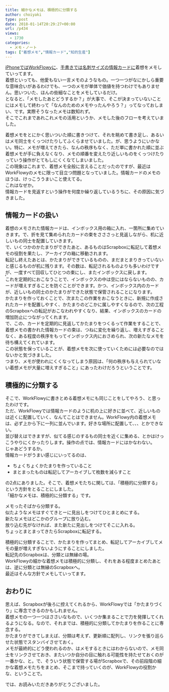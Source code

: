 ```yaml
---
title: 細かなメモは、積極的に分類する
author: choiyaki
type: post
date: 2018-01-14T20:29:27+00:00
url: /p434
views:
  - 1730
categories:
  - メモ・ノート
tags: ["着想メモ","情報カード","知的生産"]
---
```

[iPhoneではWorkFlowyに][1]、[手書きでは名刺サイズの情報カードに][2]着想をメモしていってます。  
着想といっても、他愛もない一言メモのようなもの。一つ一つがなにかしら重要な意味合いがあるわけでも、一つのメモが単体で価値を持つわけでもありません。思いついた、ほんの些細なことをメモしているだけ。  
となると、「メモしたあとどうするか？」が大事で、そこが決まっていないことにはメモして終わって「なんのためのメモやったんやろう？」ってなっておしまい、です。実際そうなったメモは数知れず。  
そこでこれまであれこれメモの活用というか、メモした後のフローを考えていました。

着想メモをとにかく思いついた順に書きつけて、それを眺めて書き足し、あるいはメモ同士をくっつけたりしてふくらませていました。が、思うようにいかない。特に、メモが増えてきたら、なんの秩序もなく、ただ単に書かれた順に並ぶ着想メモが手に負えなくなり、メモの順番を変えたり近しいものをくっつけたりっていう操作がとてもしにくくなてしまいました。  
この現象はこれまで、着想メモ全般に言えることだったのですが、最近はWorkFlowyのメモに限って目立つ問題となっていました。情報カードのメモのほうは、けっこううまいこと使えてる。  
これはなぜか。  
情報カードを見返すという操作を何度か繰り返しているうちに、その原因に気づきました。

## 情報カードの扱い

着想のメモされた情報カードは、インボックス用の箱に入れ、一箇所に集めていきます。で、折を見て集められたカードの束をさささっと見返しながら、机に近しいもの同士を配置していきます。  
で、いくつかのかたまりができたあと、あるものはScrapboxに転記して着想メモの役割を果たし、アーカイブの箱に移動されます。  
転記し終えたあとは、かたまりができているものの、まだまとまりきっていないと感じるものが机に残ります。その数は、転記されるものよりも多いわけですが、一度すべて回収してひとつの束にし、またインボックスに戻します。  
<a href="https://www.flickr.com/photos/57988299@N08/25801575648" target="_blank" rel="nofollow"><img src="https://i0.wp.com/farm5.static.flickr.com/4721/25801575648_bc8ca06830.jpg?w=660" alt="" title="IMG_0687 by choiyaki, on Flickr" style="border: 1px solid black;" data-recalc-dims="1" /></a>  
これを定期的におこなうことで、インボックスの中は空にはならないものの、カードが増えすぎることを防ぐことができます。かつ、インボックス内のカードが、近しいもの同士のかたまりができた状態で保管されることになります。  
かたまりを作っておくことで、次またこの作業をおこなうときに、新規に作成されたカードを配置しやすく、かたまりのどこかに属しやすくなるので、次の工程のScrapboxへの転記がおこなわれやすくなり、結果、インボックスのカードの増加防止につながってくれます。  
で、この、カードを定期的に見返してかたまりをつくるって作業をすることで、着想メモの書かれた情報カードの束は、つねに変化を繰り返し、増えすぎることなく、ある程度の秩序をもってインボックス内におさめられ、次の新たなメモを待ち構えてくれています。  
この状態を保っていることが、着想メモを次に使っていくためには必要なのではないかと気づきました。  
つまり、メモが使われにくくなってしまう原因は、「何の秩序も与えられていない着想メモが大量に増えすぎること」にあったわけだろうということです。

## 積極的に分類する

そこで、WorkFlowyに書きとめる着想メモにも同じことをしてやろう、と思ったわけです。  
ただ、WorkFlowyでは情報カードのように机の上に好きに並べて、近しいものは近くに配置していく、なんてことはできません。WorkFlowy内の着想メモは、必ず上から下に一列に並んでいます。好きな場所に配置して、、、とかできない。  
並び替えはできますが、似てる感じのするもの同士を近くに集める、とかはけっこうやりにくかったりします。操作の点では、情報カードにはかなわない。  
じゃあどうするか。  
情報カードがうまい感じにいってるのは、

  * ちょくちょくかたまりを作っていること
  * まとまったものは転記してアーカイブして枚数を減らすこと

の2点にありました。そこで、着想メモたちに関しては、「積極的に分類する」という方針をとることにしました。  
「細かなメモは、積極的に分類する」です。

メモったそばから分類する。  
似たようなメモはすぐてきとーに見出しをつけてひとまとめにする。  
新たなメモはどこかのグループに放り込む。  
放り込む先がなければ、また新たに見出しをつけてそこに入れる。  
ちょっとまとまってきたらScrapboxに転記する。

積極的に分類することで、かたまりを作ってまとめ、転記してアーカイブしてメモの量が増えすぎないようにすることにしました。  
転記先のScrapboxは、分類とは無縁の場。  
WorkFlowyの細かな着想メモは積極的に分類し、それをある程度まとめたあとは、逆に分類とは無縁のScrapboxへ。  
最近はそんな方針でメモしていってます。

## おわりに

思えば、Scrapboxが後ろに控えてくれるから、WorkFlowyでは「かたまりづくり」に専念できるのかもしれません。  
着想メモの一つ一つはささいなもので、いくつか集まることで力を発揮してくれるようになる。なので、それまでは、積極的に分類してかたまりを作ることに専念する。  
かたまりができてしまえば、分類は考えず、更新順に配列し、リンクを張り巡らせた状態でスタンバイさせておく。  
メモが最終的にどう使われるのか、はメモするときにはわからないので、メモ同士をリンクさせておき、またいつか自分の目に触れる可能性を持たせておくのが一番かな、と。で、そういう状態で保管する場がScrapboxで、その前段階の細かな着想メモたちをまとめ、そこまで持っていくのが、WorkFlowyの役割かな、ということで。

では、お読みいただきありがとうございました。

 [1]: https://choiyaki.com/?p=428
 [2]: https://choiyaki.com/?p=388